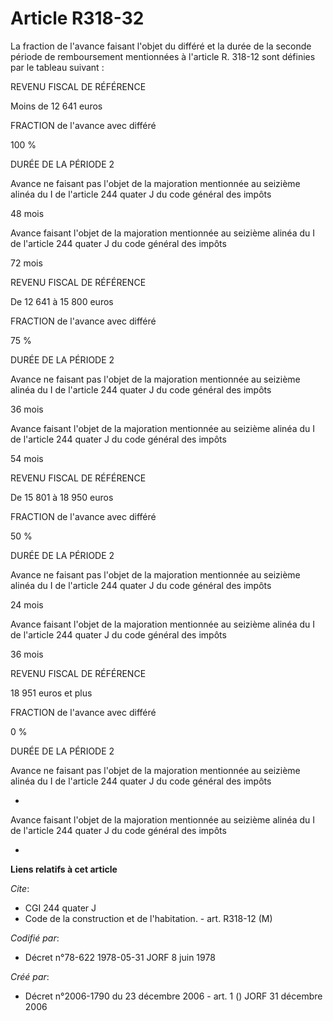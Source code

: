 # Article R318-32

La fraction de l'avance faisant l'objet du différé et la durée de la seconde période de remboursement mentionnées à l'article
R. 318-12 sont définies par le tableau suivant :

REVENU FISCAL DE RÉFÉRENCE

Moins de 12 641 euros

FRACTION de l'avance avec différé

100 %

DURÉE DE LA PÉRIODE 2

Avance ne faisant pas l'objet de la majoration mentionnée au seizième alinéa du I de l'article 244 quater J du code général
des impôts

48 mois

Avance faisant l'objet de la majoration mentionnée au seizième alinéa du I de l'article 244 quater J du code général des
impôts

72 mois 

REVENU FISCAL DE RÉFÉRENCE

De 12 641 à 15 800 euros

FRACTION de l'avance avec différé

75 %

DURÉE DE LA PÉRIODE 2

Avance ne faisant pas l'objet de la majoration mentionnée au seizième alinéa du I de l'article 244 quater J du code général
des impôts

36 mois

Avance faisant l'objet de la majoration mentionnée au seizième alinéa du I de l'article 244 quater J du code général des
impôts

54 mois 

REVENU FISCAL DE RÉFÉRENCE

De 15 801 à 18 950 euros

FRACTION de l'avance avec différé

50 %

DURÉE DE LA PÉRIODE 2

Avance ne faisant pas l'objet de la majoration mentionnée au seizième alinéa du I de l'article 244 quater J du code général
des impôts

24 mois

Avance faisant l'objet de la majoration mentionnée au seizième alinéa du I de l'article 244 quater J du code général des
impôts

36 mois 

REVENU FISCAL DE RÉFÉRENCE

18 951 euros et plus

FRACTION de l'avance avec différé

0 %

DURÉE DE LA PÉRIODE 2

Avance ne faisant pas l'objet de la majoration mentionnée au seizième alinéa du I de l'article 244 quater J du code général
des impôts

-

Avance faisant l'objet de la majoration mentionnée au seizième alinéa du I de l'article 244 quater J du code général des
impôts

-

**Liens relatifs à cet article**

_Cite_:

  - CGI 244 quater J
  - Code de la construction et de l'habitation. - art. R318-12 (M)

_Codifié par_:

  - Décret n°78-622 1978-05-31 JORF 8 juin 1978

_Créé par_:

  - Décret n°2006-1790 du 23 décembre 2006 - art. 1 () JORF 31 décembre 2006
